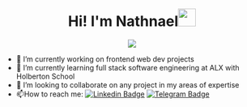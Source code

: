 <h1 align="center">Hi! I'm Nathnael<img src="https://media.giphy.com/media/hvRJCLFzcasrR4ia7z/giphy.gif" width="35"></h1>
<p align="center">
  <a href="https://github.com/nathnaeltk"><img src="https://readme-typing-svg.herokuapp.com?font=Time+New+Roman&color=%23C8BE25&size=25&center=true&vCenter=true&width=600&height=100&lines=Software+Engineering+Student;Web+Developer;Software+Engineer;UI/UX+Design"></a>
</p>



- 🔭 I’m currently working on frontend web dev projects
- 🌱 I’m currently learning full stack software engineering at ALX with Holberton School
- 👯 I’m looking to collaborate on any project in my areas of expertise
- :mailbox:How to reach me: [![Linkedin Badge](https://img.shields.io/badge/kalkbar-blue?style=flat&logo=Linkedin&logoColor=white)](https://www.linkedin.com/in/nathnaeltk) [![Telegram Badge](https://img.shields.io/badge/Telegram-blue?style=for-the-badge&logo=telegram&logoColor=white)](https://t.me/nate23t)

